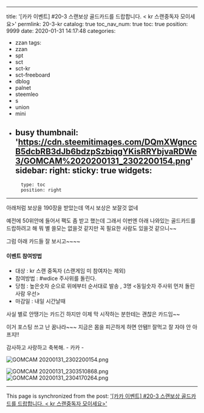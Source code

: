 
---
title: '[카카 이벤트] #20-3  스랜보상 골드카드를 드랍합니다.  < kr 스랜중독자 모이세요>'
permlink: 20-3-kr
catalog: true
toc_nav_num: true
toc: true
position: 9999
date: 2020-01-31 14:17:48
categories:
- zzan
tags:
- zzan
- spt
- sct
- sct-kr
- sct-freeboard
- dblog
- palnet
- steemleo
- s
- union
- mini
- busy
thumbnail: 'https://cdn.steemitimages.com/DQmXWgnccB5dcbRB3dJb6bdzpSzbiqgYKisRRYbjvaRDWe3/GOMCAM%2020200131_2302200154.png'
sidebar:
    right:
        sticky: true
widgets:
    -
        type: toc
        position: right
---


아래처럼 보상을 190장을 받았는데
역시 보상은 보잘것 없네

예전에 50위안에 들어서 팩도 좀 받고 했는데
그래서 이번엔 아래 나와있는 골드카드를 드랍하려고 해
뭐 별 쓸모는 없을것 같지만 꼭 필요한 사람도 있을것  같으니~~

그럼 아래 카드들 잘 보시고~~~~

####  이벤트 참여방법
 - 대상 :   kr 스랜 중독자 (스랜게임 미 참여자는 제외) 
 -  참여방법  :  #wdice 주사위를 돌린다. 
 -  당첨 :  높은숫자 순으로  위에부터 순서대로 발송 ,  3명 
    <동일숫자 주사위 먼저 돌린사람 우선>
 -  마감일  :  내일 시간날때 

사실 별로 안땡기는 카드긴 하지만 
이제 막 시작하는 분한테는 괜찮은 카드임~~

이거 포스팅 쓰고 난 꿈나라~~~
지금은 몸을 피곤하게 하면 안됌!!
잘먹고 잘 자야 안 아프지!!

감사하고 사랑하고 축복해. - 카카 - 



![GOMCAM 20200131_2302200154.png](https://cdn.steemitimages.com/DQmXWgnccB5dcbRB3dJb6bdzpSzbiqgYKisRRYbjvaRDWe3/GOMCAM%2020200131_2302200154.png)

![GOMCAM 20200131_2303510868.png](https://cdn.steemitimages.com/DQmNoKPQcHj1dhGQUSbSuL4Nt2vFj4LL9k2UwtenRGZmm3Q/GOMCAM%2020200131_2303510868.png)![GOMCAM 20200131_2304170264.png](https://cdn.steemitimages.com/DQmX2xNGwnUW6G8y8f2zVZEPKqjMSTh9pF2ZLhHfLaqfGJz/GOMCAM%2020200131_2304170264.png)

- - -

This page is synchronized from the post: ['[카카 이벤트] #20-3  스랜보상 골드카드를 드랍합니다.  < kr 스랜중독자 모이세요>'](https://steemit.com/@kibumh/20-3-kr)
